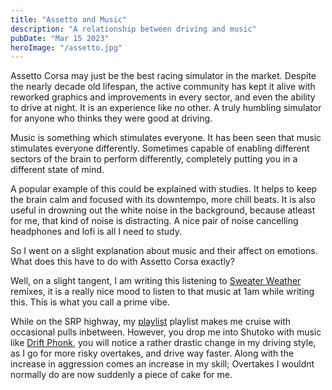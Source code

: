 ```yaml
---
title: "Assetto and Music"
description: "A relationship between driving and music"
pubDate: "Mar 15 2023"
heroImage: "/assetto.jpg"
---
```


Assetto Corsa may just be the best racing simulator in the market. Despite the nearly decade old lifespan, the active community has kept it alive with reworked graphics and improvements in every sector, and even the ability to drive at night. It is an experience like no other. A truly humbling simulator for anyone who thinks they were good at driving.

Music is something which stimulates everyone. It has been seen that music stimulates everyone differently. Sometimes capable of enabling different sectors of the brain to perform differently, completely putting you in a different state of mind.

A popular example of this could be explained with studies. It helps to keep the brain calm and focused with its downtempo, more chill beats. It is also useful in drowning out the white noise in the background, because atleast for me, that kind of noise is distracting. A nice pair of noise cancelling headphones and lofi is all I need to study.

So I went on a slight explanation about music and their affect on emotions. What does this have to do with Assetto Corsa exactly?

Well, on a slight tangent, I am writing this listening to [Sweater Weather](https://open.spotify.com/track/2QjOHCTQ1Jl3zawyYOpxh6?si=c96457fabce948f1) remixes, it is a really nice mood to listen to that music at 1am while writing this. This is what you call a prime vibe.

While on the SRP highway, my [playlist](https://open.spotify.com/playlist/6G8XNgaEm6TgbO5Gv1WQvq?si=0b5407ab2bac4150) playlist makes me cruise with occasional pulls inbetween. However, you drop me into Shutoko with music like [Drift Phonk](https://open.spotify.com/playlist/5OotMJoYsOqVhya6pjELnJ?si=62f2323a05874d60), you will notice a rather drastic change in my driving style, as I go for more risky overtakes, and drive way faster. Along with the increase in aggression comes an increase in my skill; Overtakes I wouldnt normally do are now suddenly a piece of cake for me.